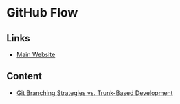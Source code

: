 # GitHub Flow

## Links

- [Main Website](https://githubflow.github.io/)

## Content

- [Git Branching Strategies vs. Trunk-Based Development](https://launchdarkly.com/blog/git-branching-strategies-vs-trunk-based-development/)
